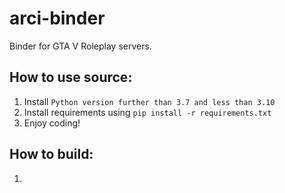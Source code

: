 # arci-binder
Binder for GTA V Roleplay servers.

## How to use source:
1. Install `Python version further than 3.7 and less than 3.10`
2. Install requirements using `pip install -r requirements.txt`
3. Enjoy coding!
## How to build:
1. 
